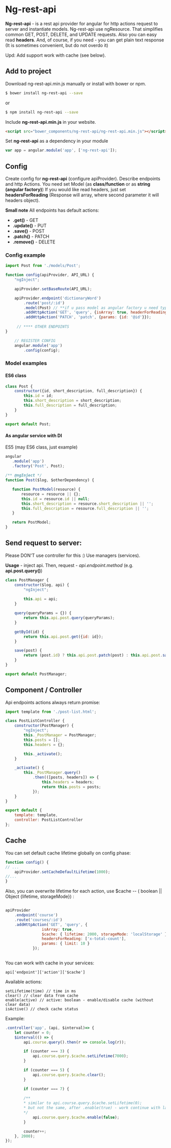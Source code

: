 # Ng-rest-api
**Ng-rest-api** - is a rest api provider for angular for http actions request to server and instantiate models.
Ng-rest-api use ngResource. That simplifies common GET, POST, DELETE, and UPDATE requests.
Also you can easy read **headers**. 
And, of course, if you need - you can get plain text response (It is sometimes convenient, but do not overdo it)


Upd: Add support work with cache (see below).

## Add to project

Download ng-rest-api.min.js manually or install with bower or npm.

```bash
$ bower install ng-rest-api --save
```
or
```bash
$ npm install ng-rest-api --save
```

Include **ng-rest-api.min.js** in your website.

```html
<script src="bower_components/ng-rest-api/ng-rest-api.min.js"></script>
```

Set **ng-rest-api** as a dependency in your module

```javascript
var app = angular.module('app', ['ng-rest-api']);
```

## Config

Create config for **ng-rest-api** (configure apiProvider).
Describe endpoints and http Actions.
You need set Model (as **class/function** or as **string (angular factory)**)
If you would like read headers, just set **headersForReading** (Response will array, where second parameter it will 
headers object).

**Small note** 
All endpoints has default actions:
 *  **.get()** - GET
 *  **.update()** - PUT
 *  **.save()** - POST
 *  **.patch()** - PATCH
 *  **.remove()** - DELETE


### Config example
```javascript
import Post from './models/Post';

function config(apiProvider, API_URL) {
    "ngInject";

    apiProvider.setBaseRoute(API_URL);

    apiProvider.endpoint('dictionaryWord')
        .route('post/:id')
        .model(Post) // **if u pass model as angular factory u need type string 'Post' (service name) - See below**
        .addHttpAction('GET', 'query', {isArray: true, headerForReading: 'X-Total-Count', params: {limit: 25}})
        .addHttpAction('PATCH', 'patch', {params: {id: '@id'}});
        
     // **** OTHER ENDPOINTS 
}

	// REGISTER CONFIG
    angular.module('app')
        .config(config);
```

### Model examples

#### ES6 class
```javascript
class Post {
    constructor({id, short_description, full_description}) {
        this.id = id;
        this.short_description = short_description;
        this.full_description = full_description;
    }
}

export default Post;
```

#### As angular service with DI
ES5 (may ES6 class, just example)
```javascript
angular
   .module('app')
   .factory('Post', Post);
        
/** @ngInject */
function Post($log, $otherDependency) {

   function PostModel(resource) {
       resource = resource || {};
       this.id = resource.id || null;
       this.short_description = resource.short_description || '';
       this.full_description = resource.full_description || '';
   }

   return PostModel;
}
```

## Send request to server:
Please DON'T use controller for this :)
Use managers (services).

**Usage** - inject api. Then, request  - *api.endpoint.method* (e.g. **api.post.query()**)

```javascript
class PostManager {
    constructor($log, api) {
        "ngInject";
        
        this.api = api;
    }

    query(queryParams = {}) {
        return this.api.post.query(queryParams);
    }

    getById(id) {
        return this.api.post.get({id: id});
    }

    save(post) {
        return (post.id) ? this.api.post.patch(post) : this.api.post.save(post);
    }
}

export default PostManager;
```

## Component / Controller
Api endpoints actions always return promise: 

```javascript
import template from './post-list.html';

class PostListController {
    constructor(PostManager) {
        "ngInject";
        this._PostManager = PostManager;
        this.posts = [];
        this.headers = {};

        this._activate();
    }

    _activate() {
        this._PostManager.query()
            .then(([posts, headers]) => {
            	this.headers = headers;
                return this.posts = posts;
            });
    }
}

export default {
    template: template,
    controller: PostListController
};
```


## Cache

You can set default cache lifetime globally on config phase: 

```javascript
function config() {
// ... 
    apiProvider.setCacheDefaultLifetime(1000);
//...
}
```

Also, you can overwrite lifetime for each action, use $cache -- ( boolean || Object {lifetime, storageMode}) : 

```javascript

apiProvider
    .endpoint('course')
    .route('courses/:id')
    .addHttpAction('GET', 'query', {
                isArray: true,
                $cache: { lifetime: 2000, storageMode: 'localStorage' },
                headersForReading: ['x-total-count'],
                params: { limit: 10 }
            });
	    
```

You can work with cache in your services: 

`api['endpoint']['action']['$cache']`

Available actions: 

```
setLifetime(time) // time in ms
clear() // clear data from cache
enable(active) // active: boolean - enable/disable cache (without clear data)
isActive() // check cache status
```

Example: 
```javascript
.controller('app', (api, $interval)=> {
    let counter = 0;
    $interval(() => {
        api.course.query().then(r => console.log(r));

        if (counter === 3) {
            api.course.query.$cache.setLifetime(7000);
        }

        if (counter === 5) {
            api.course.query.$cache.clear();
        }

        if (counter === 7) {
        
        /**
        * similar to api.course.query.$cache.setLifetime(0);
        * but not the same, after .enable(true) - work continue with last cache before .enable(false)
        */
            api.course.query.$cache.enable(false); 
        }

        counter++;
    }, 2000);
});
```